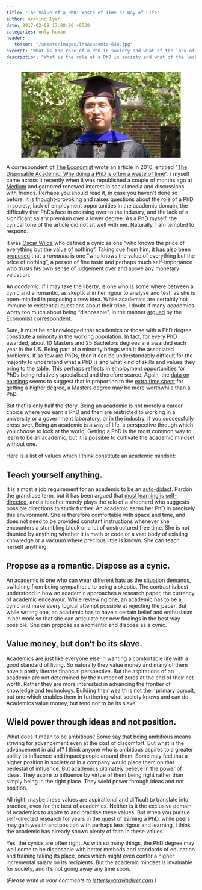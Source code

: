 ```yaml
---
title: "The Value of a PhD: Waste of Time or Way of Life"
author: Aravind Iyer
date: 2017-02-09 17:08:00 +0530
categories: only-human
header:
   teaser: "/assets/images/TheAcademic-640.jpg"
excerpt: "What is the role of a PhD in society and what of the lack of a significant salary premium over a lower degree? But being an academic is a way of life. An academic is one who is some where between a cynic and a romantic, as skeptical in her rigour to analyse and test, as she is open-minded in proposing a new idea. It is almost a job requirement for an academic to be an auto-didact and teach herself everything she needs. The aspirations of an academic are not determined by the number of zeros at the end of their net worth. They wield power through ideas and not position. Society does need them!"
description: "What is the role of a PhD in society and what of the lack of a significant salary premium over a lower degree? But being an academic is a way of life. An academic is one who is some where between a cynic and a romantic, as skeptical in her rigour to analyse and test, as she is open-minded in proposing a new idea. It is almost a job requirement for an academic to be an auto-didact and teach herself everything she needs. The aspirations of an academic are not determined by the number of zeros at the end of their net worth. They wield power through ideas and not position. Society does need them!"
---
```

<figure>
   <a href="/assets/images/TheAcademic.jpg">
      <img src="/assets/images/TheAcademic-640.jpg" alt="Aravind Iyer at graduation">
   </a>
</figure>

A correspondent of [The Economist](http://www.economist.com/) wrote an article in 2010, entitled "[The Disposable Academic: Why doing a PhD is often a waste of time](http://www.economist.com/node/17723223)". I myself came across it recently when it was republished a couple of months ago at [Medium](http://medium.com/the-economist/why-doing-a-phd-is-often-a-waste-of-time-349206f9addb) and garnered renewed interest in social media and discussions with friends. Perhaps you should read it, in case you haven't done so before. It is thought-provoking and raises questions about the role of a PhD in society, lack of employment opportunities in the academic domain, the difficulty that PhDs face in crossing over to the industry, and the lack of a significant salary premium over a lower degree. As a PhD myself, the cynical tone of the article did not sit well with me. Naturally, I am tempted to respond.

It was [Oscar Wilde](http://en.wikiquote.org/wiki/Oscar_Wilde) who defined a cynic as one “who knows the price of everything but the value of nothing”. Taking cue from him, [it has also been proposed](http://www.huffingtonpost.com/paul-schwennesen/priceless-the-value-of-no_b_1209623.html) that a *romantic* is one “who knows the value of everything but the price of nothing”, a person of fine taste and perhaps much self-importance who trusts his own sense of judgement over and above any monetary valuation.

An *academic*, if I may take the liberty, is one who is some where between a cynic and a romantic, as skeptical in her rigour to analyse and test, as she is open-minded in proposing a new idea. While academics are certainly not immune to existential questions about their tribe, I doubt if many academics worry too much about being “disposable”, in the manner [argued](http://medium.com/the-economist/why-doing-a-phd-is-often-a-waste-of-time-349206f9addb) by the Economist correspondent.

Sure, it must be acknowledged that academics or those with a PhD degree constitute a minority in the working population. [In fact](http://www.randalolson.com/2014/06/12/college-degrees-awarded-per-capita-in-the-usa/), for every PhD awarded, about 10 Masters and 25 Bachelors degrees are awarded each year in the US. Being part of a minority brings with it the associated problems. If so few are PhDs, then it can be understandably difficult for the majority to understand what a PhD is and what kind of skills and values they bring to the table. This perhaps reflects in employment opportunities for PhDs being relatively specialised and therefore scarce. Again, the [data on earnings](https://www.bls.gov/emp/ep_chart_001.htm) seems to suggest that in proportion to the [extra time spent](http://www.theatlantic.com/education/archive/2016/04/bad-job-market-phds/479205/) for getting a higher degree, a Masters degree may be more worthwhile than a PhD.

But that is only half the story. Being an academic is not merely a career choice where you earn a PhD and then are restricted to working in a university or a government laboratory, or in the industry, if you successfully cross over. Being an academic is a way of life, a perspective through which you choose to look at the world. Getting a PhD is the most common way to learn to be an academic, but it is possible to cultivate the academic mindset without one.

Here is a list of values which I think constitute an academic mindset:

## Teach yourself anything.

It is almost a job requirement for an academic to be an [auto-didact](http://en.wikipedia.org/wiki/Autodidacticism). Pardon the grandiose term, but it has been argued that [most learning is self-directed](http://www.psychologytoday.com/articles/201607/the-golden-age-teaching-yourself-anything), and a teacher merely plays the role of a shepherd who suggests possible directions to study further. An academic earns her PhD in precisely this environment. She is therefore comfortable with space and time, and does not need to be provided constant instructions whenever she encounters a stumbling block or a lot of unstructured free time. She is not daunted by anything whether it is math or code or a vast body of existing knowledge or a vacuum where precious little is known. She can teach herself anything.

## Propose as a romantic. Dispose as a cynic.

An academic is one who can wear different hats as the situation demands, switching from being sympathetic to being a skeptic. The contrast is best understood in how an academic approaches a research paper, the currency of academic endeavour. While reviewing one, an academic has to be a cynic and make every logical attempt possible at rejecting the paper. But while writing one, an academic has to have a certain belief and enthusiasm in her work so that she can articulate her new findings in the best way possible. She can propose as a romantic and dispose as a cynic.

## Value money, but don’t be its slave.

Academics are just like everyone else in wanting a comfortable life with a good standard of living. So naturally they value money and many of them have a pretty literate financial perspective. But the aspirations of an academic are not determined by the number of zeros at the end of their net worth. Rather they are more interested in advancing the frontier of knowledge and technology. Building their wealth is not their primary pursuit, but one which enables them in furthering what society knows and can do. Academics value money, but tend not to be its slave.

## Wield power through ideas and not position.

What does it mean to be ambitious? Some say that being ambitious means striving for advancement even at the cost of discomfort. But what is the advancement in aid of? I think anyone who is ambitious aspires to a greater ability to influence and impact people around them. Some may feel that a higher position in society or in a company would place them on that pedestal of influence. But academics ultimately believe in the power of ideas. They aspire to influence by virtue of them being right rather than simply being in the right place. They wield power through ideas and not position.

All right, maybe these values are aspirational and difficult to translate into practice, even for the best of academics. Neither is it the exclusive domain of academics to aspire to and practise these values. But when you pursue self-directed research for years in the quest of earning a PhD, while peers may gain wealth and position with perhaps less rigour and learning, I think the academic has already shown plenty of faith in these values.

Yes, the cynics are often right. As with so many things, the PhD degree may well come to be disposable with better methods and standards of education and training taking its place, ones which might even confer a higher incremental salary on its recipients. But the academic mindset is invaluable for society, and it’s not going away any time soon.

*(Please write in your comments to [letters@aravindiyer.com](mailto:letters@aravindiyer.com).)*
